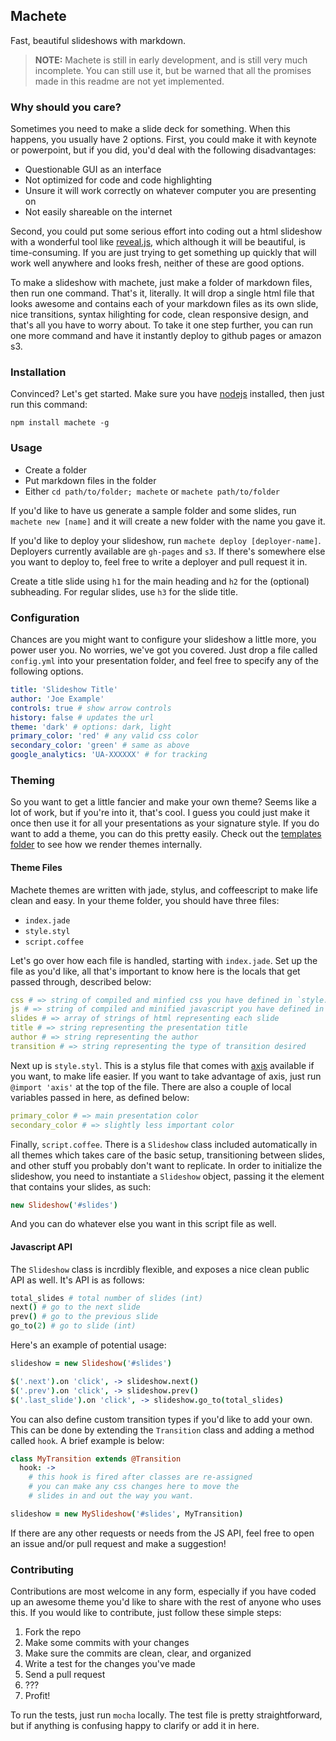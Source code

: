 Machete
-------

Fast, beautiful slideshows with markdown.

> **NOTE:** Machete is still in early development, and is still very much incomplete. You can still use it, but be warned that all the promises made in this readme are not yet implemented.


### Why should you care?

Sometimes you need to make a slide deck for something. When this happens, you usually have 2 options. First, you could make it with keynote or powerpoint, but if you did, you'd deal with the following disadvantages:

- Questionable GUI as an interface
- Not optimized for code and code highlighting
- Unsure it will work correctly on whatever computer you are presenting on
- Not easily shareable on the internet

Second, you could put some serious effort into coding out a html slideshow with a wonderful tool like [reveal.js](https://github.com/hakimel/reveal.js), which although it will be beautiful, is time-consuming. If you are just trying to get something up quickly that will work well anywhere and looks fresh, neither of these are good options.

To make a slideshow with machete, just make a folder of markdown files, then run one command. That's it, literally. It will drop a single html file that looks awesome and contains each of your markdown files as its own slide, nice transitions, syntax hilighting for code, clean responsive design, and that's all you have to worry about. To take it one step further, you can run one more command and have it instantly deploy to github pages or amazon s3.

### Installation

Convinced? Let's get started. Make sure you have [nodejs](http://nodejs.org) installed, then just run this command:

`npm install machete -g`

### Usage

- Create a folder
- Put markdown files in the folder
- Either `cd path/to/folder; machete` or `machete path/to/folder`

If you'd like to have us generate a sample folder and some slides, run `machete new [name]` and it will create a new folder with the name you gave it.

If you'd like to deploy your slideshow, run `machete deploy [deployer-name]`. Deployers currently available are `gh-pages` and `s3`. If there's somewhere else you want to deploy to, feel free to write a deployer and pull request it in.

Create a title slide using `h1` for the main heading and `h2` for the (optional) subheading. For regular slides, use `h3` for the slide title.

### Configuration

Chances are you might want to configure your slideshow a little more, you power user you. No worries, we've got you covered. Just drop a file called `config.yml` into your presentation folder, and feel free to specify any of the following options.

```yaml
title: 'Slideshow Title'
author: 'Joe Example'
controls: true # show arrow controls
history: false # updates the url
theme: 'dark' # options: dark, light
primary_color: 'red' # any valid css color
secondary_color: 'green' # same as above
google_analytics: 'UA-XXXXXX' # for tracking
```

### Theming

So you want to get a little fancier and make your own theme? Seems like a lot of work, but if you're into it, that's cool. I guess you could just make it once then use it for all your presentations as your signature style. If you do want to add a theme, you can do this pretty easily. Check out the [templates folder](https://github.com/jenius/machete/tree/master/templates) to see how we render themes internally.

#### Theme Files

Machete themes are written with jade, stylus, and coffeescript to make life clean and easy. In your theme folder, you should have three files:

- `index.jade`
- `style.styl`
- `script.coffee`

Let's go over how each file is handled, starting with `index.jade`. Set up the file as you'd like, all that's important to know here is the locals that get passed through, described below:

```yaml
css # => string of compiled and minfied css you have defined in `style.styl`
js # => string of compiled and minified javascript you have defined in `script.coffee`
slides # => array of strings of html representing each slide
title # => string representing the presentation title
author # => string representing the author
transition # => string representing the type of transition desired
```

Next up is `style.styl`. This is a stylus file that comes with [axis](https://github.com/jenius/axis) available if you want, to make life easier. If you want to take advantage of axis, just run `@import 'axis'` at the top of the file. There are also a couple of local variables passed in here, as defined below:

```yaml
primary_color # => main presentation color
secondary_color # => slightly less important color
```

Finally, `script.coffee`. There is a `Slideshow` class included automatically in all themes which takes care of the basic setup, transitioning between slides, and other stuff you probably don't want to replicate. In order to initialize the slideshow, you need to instantiate a `Slideshow` object, passing it the element that contains your slides, as such:

```coffee
new Slideshow('#slides')
```

And you can do whatever else you want in this script file as well.

#### Javascript API

The `Slideshow` class is incrdibly flexible, and exposes a nice clean public API as well. It's API is as follows:

```coffee
total_slides # total number of slides (int)
next() # go to the next slide
prev() # go to the previous slide
go_to(2) # go to slide (int)
```

Here's an example of potential usage:

```coffee
slideshow = new Slideshow('#slides')

$('.next').on 'click', -> slideshow.next()
$('.prev').on 'click', -> slideshow.prev()
$('.last_slide').on 'click', -> slideshow.go_to(total_slides)
```

You can also define custom transition types if you'd like to add your own. This can be done by extending the `Transition` class and adding a method called `hook`. A brief example is below:

```coffee
class MyTransition extends @Transition
  hook: ->
    # this hook is fired after classes are re-assigned
    # you can make any css changes here to move the
    # slides in and out the way you want.

slideshow = new MySlideshow('#slides', MyTransition)
```

If there are any other requests or needs from the JS API, feel free to open an issue and/or pull request and make a suggestion!

### Contributing

Contributions are most welcome in any form, especially if you have coded up an awesome theme you'd like to share with the rest of anyone who uses this. If you would like to contribute, just follow these simple steps:

1. Fork the repo
2. Make some commits with your changes
3. Make sure the commits are clean, clear, and organized
4. Write a test for the changes you've made
5. Send a pull request
6. ???
7. Profit!

To run the tests, just run `mocha` locally. The test file is pretty straightforward, but if anything is confusing happy to clarify or add it in here.
